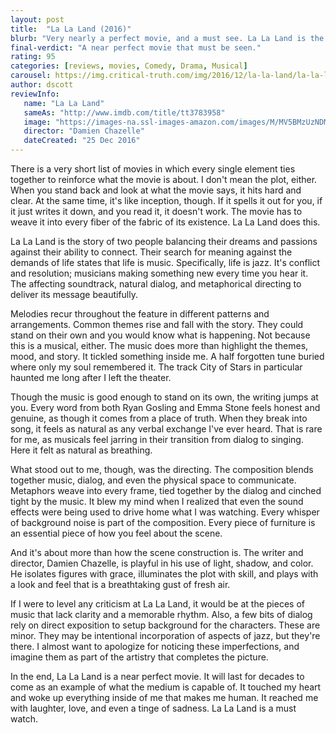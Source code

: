 ```yaml
---
layout: post
title:  "La La Land (2016)"
blurb: "Very nearly a perfect movie, and a must see. La La Land is the truly harmonious joining of story telling with imagery."
final-verdict: "A near perfect movie that must be seen."
rating: 95
categories: [reviews, movies, Comedy, Drama, Musical]
carousel: https://img.critical-truth.com/img/2016/12/la-la-land/la-la-land-cover.jpg
author: dscott
reviewInfo:
   name: "La La Land"
   sameAs: "http://www.imdb.com/title/tt3783958"
   image: "https://images-na.ssl-images-amazon.com/images/M/MV5BMzUzNDM2NzM2MV5BMl5BanBnXkFtZTgwNTM3NTg4OTE@._V1_SX300.jpg"
   director: "Damien Chazelle"
   dateCreated: "25 Dec 2016"
---
```



There is a very short list of movies in which every single element ties together to reinforce what the movie is about. I don't mean the plot, either. When you stand back and look at what the movie says, it hits hard and clear. At the same time, it's like inception, though. If it spells it out for you, if it just writes it down, and you read it, it doesn't work. The movie has to weave it into every fiber of the fabric of its existence. La La Land does this.

La La Land is the story of two people balancing their dreams and passions against their ability to connect. Their search for meaning against the demands of life states that life is music. Specifically, life is jazz. It's conflict and resolution; musicians making something new every time you hear it. The affecting soundtrack, natural dialog, and metaphorical directing to deliver its message beautifully.

Melodies recur throughout the feature in different patterns and arrangements. Common themes rise and fall with the story. They could stand on their own and you would know what is happening. Not because this is a musical, either. The music does more than highlight the themes, mood, and story. It tickled something inside me. A half forgotten tune buried where only my soul remembered it. The track City of Stars in particular haunted me long after I left the theater.

Though the music is good enough to stand on its own, the writing jumps at you. Every word from both Ryan Gosling and Emma Stone feels honest and genuine, as though it comes from a place of truth. When they break into song, it feels as natural as any verbal exchange I've ever heard. That is rare for me, as musicals feel jarring in their transition from dialog to singing. Here it felt as natural as breathing.

What stood out to me, though, was the directing. The composition blends together music, dialog, and even the physical space to communicate. Metaphors weave into every frame, tied together by the dialog and cinched tight by the music. It blew my mind when I realized that even the sound effects were being used to drive home what I was watching. Every whisper of background noise is part of the composition. Every piece of furniture is an essential piece of how you feel about the scene.

And it's about more than how the scene construction is. The writer and director, Damien Chazelle, is playful in his use of light, shadow, and color. He isolates figures with grace, illuminates the plot with skill, and plays with a look and feel that is a breathtaking gust of fresh air.

If I were to level any criticism at La La Land, it would be at the pieces of music that lack clarity and a memorable rhythm. Also, a few bits of dialog rely on direct exposition to setup background for the characters. These are minor. They may be intentional incorporation of aspects of jazz, but they're there. I almost want to apologize for noticing these imperfections, and imagine them as part of the artistry that completes the picture.

In the end, La La Land is a near perfect movie. It will last for decades to come as an example of what the medium is capable of. It touched my heart and woke up everything inside of me that makes me human. It reached me with laughter, love, and even a tinge of sadness. La La Land is a must watch.